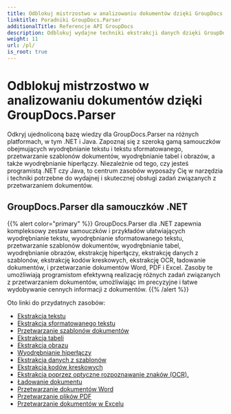 ```yaml
---
title: Odblokuj mistrzostwo w analizowaniu dokumentów dzięki GroupDocs.Parser
linktitle: Poradniki GroupDocs.Parser
additionalTitle: Referencje API GroupDocs
description: Odblokuj wydajne techniki ekstrakcji danych dzięki GroupDocs.Parser dla .NET i Java. Przeglądaj samouczki dotyczące tekstu, tabeli, wyodrębniania obrazów i nie tylko.
weight: 11
url: /pl/
is_root: true
---
```


# Odblokuj mistrzostwo w analizowaniu dokumentów dzięki GroupDocs.Parser


Odkryj ujednoliconą bazę wiedzy dla GroupDocs.Parser na różnych platformach, w tym .NET i Java. Zapoznaj się z szeroką gamą samouczków obejmujących wyodrębnianie tekstu i tekstu sformatowanego, przetwarzanie szablonów dokumentów, wyodrębnianie tabel i obrazów, a także wyodrębnianie hiperłączy. Niezależnie od tego, czy jesteś programistą .NET czy Java, to centrum zasobów wyposaży Cię w narzędzia i techniki potrzebne do wydajnej i skutecznej obsługi zadań związanych z przetwarzaniem dokumentów.

## GroupDocs.Parser dla samouczków .NET
{{% alert color="primary" %}}
GroupDocs.Parser dla .NET zapewnia kompleksowy zestaw samouczków i przykładów ułatwiających wyodrębnianie tekstu, wyodrębnianie sformatowanego tekstu, przetwarzanie szablonów dokumentów, wyodrębnianie tabel, wyodrębnianie obrazów, ekstrakcję hiperłączy, ekstrakcję danych z szablonów, ekstrakcję kodów kreskowych, ekstrakcję OCR, ładowanie dokumentów, i przetwarzanie dokumentów Word, PDF i Excel. Zasoby te umożliwiają programistom efektywną realizację różnych zadań związanych z przetwarzaniem dokumentów, umożliwiając im precyzyjne i łatwe wydobywanie cennych informacji z dokumentów.
{{% /alert %}}

Oto linki do przydatnych zasobów:
 
- [Ekstrakcja tekstu](./net/text-extraction/)
- [Ekstrakcja sformatowanego tekstu](./net/formatted-text-extraction/)
- [Przetwarzanie szablonów dokumentów](./net/document-template-processing/)
- [Ekstrakcja tabeli](./net/table-extraction/)
- [Ekstrakcja obrazu](./net/image-extraction/)
- [Wyodrębnianie hiperłączy](./net/hyperlink-extraction/)
- [Ekstrakcja danych z szablonów](./net/data-extraction-from-templates/)
- [Ekstrakcja kodów kreskowych](./net/barcode-extraction/)
- [Ekstrakcja poprzez optyczne rozpoznawanie znaków (OCR).](./net/ocr-extraction/)
- [Ładowanie dokumentu](./net/document-loading/)
- [Przetwarzanie dokumentów Word](./net/word-document-processing/)
- [Przetwarzanie plików PDF](./net/pdf-processing/)
- [Przetwarzanie dokumentów w Excelu](./net/excel-document-processing/)





